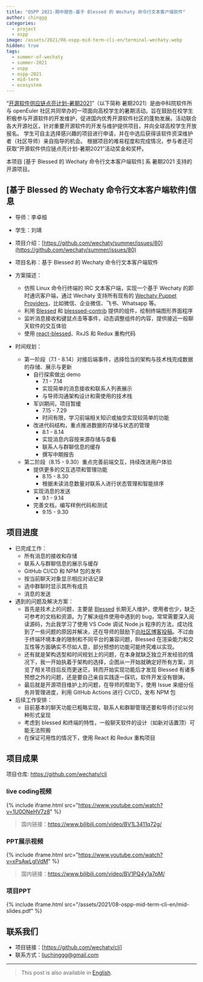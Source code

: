 ```yaml
---
title: "OSPP 2021-期中报告-基于 Blessed 的 Wechaty 命令行文本客户端软件"
author: chinggg
categories:
  - project
  - ospp
image: /assets/2021/08-ospp-mid-term-cli-en/terminal-wechaty.webp
hidden: true
tags:
  - summer-of-wechaty
  - summer-2021
  - ospp
  - ospp-2021
  - mid-term
  - ecosystem
---
```


“[开源软件供应链点亮计划-暑期2021](https://summer.iscas.ac.cn)”（以下简称 暑期2021）是由中科院软件所与 openEuler 社区共同举办的一项面向高校学生的暑期活动。旨在鼓励在校学生积极参与开源软件的开发维护，促进国内优秀开源软件社区的蓬勃发展。活动联合各大开源社区，针对重要开源软件的开发与维护提供项目，并向全球高校学生开放报名。 学生可自主选择感兴趣的项目进行申请，并在中选后获得该软件资深维护者（社区导师）亲自指导的机会。 根据项目的难易程度和完成情况，参与者还可获取“开源软件供应链点亮计划-暑期2021”活动奖金和奖杯。

本项目 [基于 Blessed 的 Wechaty 命令行文本客户端软件] 系 暑期2021 支持的开源项目。

## [基于 Blessed 的 Wechaty 命令行文本客户端软件]信息

- 导师：李卓桓
- 学生：刘靖
- 项目介绍：[https://github.com/wechaty/summer/issues/80](https://github.com/wechaty/summer/issues/80)

- 项目名称：基于 Blessed 的 Wechaty 命令行文本客户端软件
- 方案描述：
  - 仿照 Linux 命令行终端的 IRC 文本客户端，实现一个基于 Wechaty 的即时通讯客户端，通过 Wechaty 支持所有现有的 [Wechaty Puppet Providers](https://wechaty.js.org/docs/puppet-providers/)，比如微信、企业微信、飞书、Whatsapp 等。  
  - 利用 [Blessed](https://github.com/chjj/blessed) 和 [blesssed-contrib](https://github.com/yaronn/blessed-contrib) 提供的组件，绘制终端图形界面程序
  - 监听消息接收和键鼠点击等事件，动态调整组件的内容，提供接近一般聊天软件的交互体验
  - 使用 [react-blessed](https://github.com/Yomguithereal/react-blessed)、RxJS 和 Redux 重构代码
- 时间规划：  
  - 第一阶段（7.1 - 8.14）对接后端事件，选择恰当的架构与技术栈完成数据的存储、展示与更新
    - 自行探索做出 demo
      - 7.1 - 7.14
      - 实现简单的消息接收和联系人列表展示
      - 与导师沟通架构设计和需使用的技术栈
    - 军训期间，项目暂缓
      - 7.15 - 7.29
      - 时间有限，学习前端相关知识或抽空实现较简单的功能
    - 改进代码结构，重点推进数据的存储与状态的管理
      - 8.1 - 8.14
      - 实现消息内容按来源存储与查看
      - 联系人与群聊信息的缓存
      - 撰写中期报告
  - 第二阶段（8.15 - 9.30）重点完善前端交互，持续改进用户体验
    - 提供更多的交互选项和管理功能
      - 8.15 - 8.30
      - 根据未读消息数量对联系人进行状态管理和智能排序
    - 实现消息的发送
      - 9.1 - 9.14
    - 完善文档，编写样例代码和测试
      - 9.15 - 9.30

## 项目进度

- 已完成工作：  
  - 所有消息的接收和存储
  - 联系人与群聊信息的展示与缓存
  - GitHub CI/CD 和 NPM 包的发布
  - 按当前聊天对象显示相应对话记录
  - 选中群聊时显示其所有成员
  - 消息的发送
- 遇到的问题及解决方案：
  - 首先是技术上的问题，主要是 [Blessed](https://github.com/chjj/blessed) 长期无人维护，使用者也少，缺乏可参考的文档和资源。为了解决组件使用中遇到的 bug，常常需要深入阅读源码，为此我学习了使用 VS Code 调试 Node.js 程序的方法，成功找到了一些问题的原因并解决，还在导师的鼓励下[向社区博客投稿](https://wechaty.js.org/2021/08/08/vscode-debug-nodejs/)。不过由于终端环境本身的限制和不同平台的兼容问题，Blessed 在渲染能力和交互性等方面确实不尽如人意，部分预想的功能可能终究难以实现。
  - 还有就是架构选型和时间规划上的问题，在本身就缺乏独立开发经验的情况下，我一开始执着于架构的选择，企图从一开始就确定好所有方案，浏览了相关项目后反而更迷茫，转而开始实现功能后才发现 Blessed 有诸多预想之外的问题，还是要自己亲自实践逐一踩坑，软件开发没有银弹。
  - 最后就是开源项目维护上的问题，在导师的帮助下，使用 Issue 来细分任务并管理进度，利用 GitHub Actions 进行 CI/CD，发布 NPM 包
- 后续工作安排：  
  - 目前基本的聊天功能已粗略实现，联系人和群聊管理还要和导师讨论以何种形式呈现
  - 考虑到 blessed 和终端的特性，一般聊天软件的设计（如新对话置顶）可能无法照搬
  - 在保证可用性的情况下，使用 React 和 Redux 重构项目

## 项目成果

项目仓库: <https://github.com/wechaty/cli>  

### live coding视频

{% include iframe.html src="https://www.youtube.com/watch?v=1U0ONeHV7z8" %}

> 国内链接：<https://www.bilibili.com/video/BV1L3411q72g/>

### PPT展示视频

{% include iframe.html src="https://www.youtube.com/watch?v=xPsAwLglVdM" %}

> 国内链接：<https://www.bilibili.com/video/BV1PQ4y1a7pM/>

### 项目PPT

{% include iframe.html src="/assets/2021/08-ospp-mid-term-cli-en/mid-slides.pdf" %}

## 联系我们

- 项目链接：[https://github.com/wechaty/cli]  
- 联系方式：liuchinggg@gmail.com

---

> This post is also available in [English](/2021/08/26/ospp-mid-term-cli-en/).
